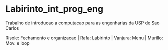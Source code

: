 # Labirinto_int_prog_eng
Trabalho de introducao a computacao para as engenharias da USP de Sao Carlos

Risole: Fechamento e organizacao | 
Rafa: Labirinto | 
Vanjura: Menu | 
Murillo: Mov. e loop

